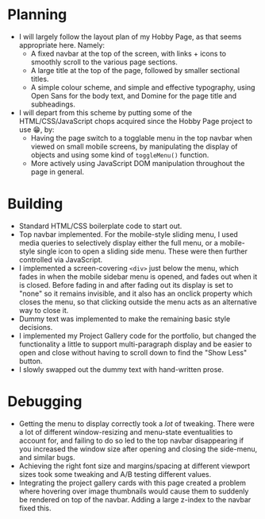 # Planning
- I will largely follow the layout plan of my Hobby Page, as that seems appropriate here. Namely:
    - A fixed navbar at the top of the screen, with links + icons to smoothly scroll to the various page sections.
    - A large title at the top of the page, followed by smaller sectional titles.
    - A simple colour scheme, and simple and effective typography, using Open Sans for the body text, and Domine for the page title and subheadings.
- I will depart from this scheme by putting some of the HTML/CSS/JavaScript chops acquired since the Hobby Page project to use 😁, by:
    - Having the page switch to a togglable menu in the top navbar when viewed on small mobile screens, by manipulating the display of objects and using some kind of `toggleMenu()` function.
    - More actively using JavaScript DOM manipulation throughout the page in general.
# Building
- Standard HTML/CSS boilerplate code to start out.
- Top navbar implemented. For the mobile-style sliding menu, I used media queries to selectively display either the full menu, or a mobile-style single icon to open a sliding side menu. These were then further controlled via JavaScript.
- I implemented a screen-covering `<div>` just below the menu, which fades in when the mobile sidebar menu is opened, and fades out when it is closed. Before fading in and after fading out its display is set to "none" so it remains invisible, and it also has an onclick property which closes the menu, so that clicking outside the menu acts as an alternative way to close it.
- Dummy text was implemented to make the remaining basic style decisions.
- I implemented my Project Gallery code for the portfolio, but changed the functionality a little to support multi-paragraph display and be easier to open and close without having to scroll down to find the "Show Less" button.
- I slowly swapped out the dummy text with hand-written prose.
# Debugging
- Getting the menu to display correctly took a *lot* of tweaking. There were a lot of different window-resizing and menu-state eventualities to account for, and failing to do so led to the top navbar disappearing if you increased the window size after opening and closing the side-menu, and similar bugs.
- Achieving the right font size and margins/spacing at different viewport sizes took some tweaking and A/B testing different values.
- Integrating the project gallery cards with this page created a problem where hovering over image thumbnails would cause them to suddenly be rendered on top of the navbar. Adding a large z-index to the navbar fixed this.